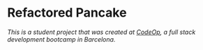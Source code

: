 # Refactored Pancake

_This is a student project that was created at [CodeOp](http://codeop.tech), a full stack development bootcamp in Barcelona._
